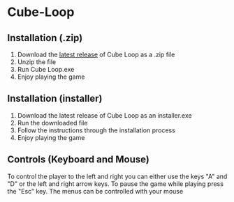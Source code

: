 # Cube-Loop

Installation (.zip)
-------------------
1. Download the [latest release](https://github.com/RubixDev/Cube-Loop/releases) of Cube Loop as a .zip file
2. Unzip the file
3. Run Cube Loop.exe
4. Enjoy playing the game

Installation (installer)
------------------------
1. Download the latest release of Cube Loop as an installer.exe
2. Run the downloaded file
3. Follow the instructions through the installation process
4. Enjoy playing the game

Controls (Keyboard and Mouse)
-----------------------------
To control the player to the left and right you can either use the keys "A" and "D" or the left and right arrow keys.
To pause the game while playing press the "Esc" key.
The menus can be controlled with your mouse
